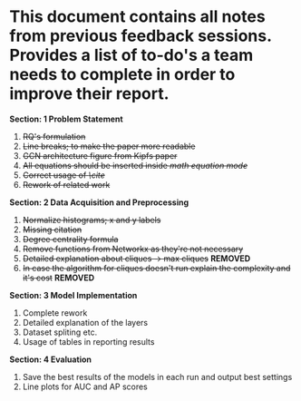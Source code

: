 # This document contains all notes from previous feedback sessions. Provides a list of to-do's a team needs to complete in order to improve their report.

**Section: 1 Problem Statement**
1. ~~RQ's formulation~~
2. ~~Line breaks; to make the paper more readable~~
3. ~~GCN architecture figure from Kipfs paper~~
4. ~~All equations should be inserted inside *math equation mode*~~
5. ~~Correct usage of *\cite*~~
6. ~~Rework of related work~~

**Section: 2 Data Acquisition and Preprocessing**
1. ~~Normalize histograms; x and y labels~~
2. ~~Missing citation~~
3. ~~Degree centrality formula~~
4. ~~Remove functions from Networkx as they're not necessary~~
5. ~~Detailed explanation about cliques -> max cliques~~ **REMOVED**
6. ~~In case the algorithm for cliques doesn't run explain the complexity and it's cost~~ **REMOVED**

**Section: 3 Model Implementation**
1. Complete rework
2. Detailed explanation of the layers
3. Dataset spliting etc.
4. Usage of tables in reporting results

**Section: 4 Evaluation**
1. Save the best results of the models in each run and output best settings 
2. Line plots for AUC and AP scores
